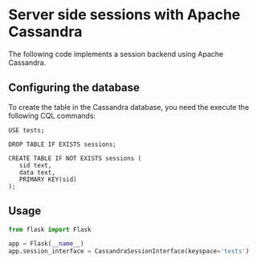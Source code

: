 # Server side sessions with Apache Cassandra

The following code implements a session backend using Apache Cassandra. 


## Configuring the database

To create the table in the Cassandra database, you need the execute the following CQL commands:

```
USE tests;

DROP TABLE IF EXISTS sessions;

CREATE TABLE IF NOT EXISTS sessions (
   sid text,
   data text,
   PRIMARY KEY(sid)
);
```

## Usage

```python
from flask import Flask

app = Flask(__name__)
app.session_interface = CassandraSessionInterface(keyspace='tests')
```

